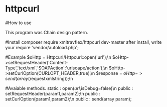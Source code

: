 # httpcurl
#How to use

This program was Chain design pattern.

#Install
composer require xmltravflex/httpcurl dev-master
after install, write your require 'vendor/autoload.php';

#Example
$oHttp = Httpcurl/Httpcurl::open('url');\n
$oHttp->setRequestHeader('Content-Type','text/xml','SOAPAction':'urlsoape/action');\n
$oHttp->setCurlOption(CURLOPT_HEADER,true);\n
$response = $oHttp->send(array($requestxmlstring));\n

#Avaiable methods.
static : open($url,$isDebug=false)\n
public : setRequestHeader(param1,param2);\n
public : setCurlOption(param1,param2);\n
public : send(array param);
